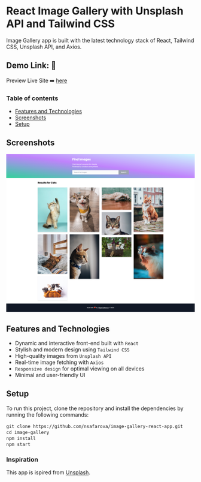 # React Image Gallery with Unsplash API and Tailwind CSS

Image Gallery app is built with the latest technology stack of React, Tailwind CSS, Unsplash API, and Axios.

## Demo Link: 🔗

Preview Live Site ➡️ [here](https://nsafarova.github.io/image-gallery-react-app/)

### Table of contents
* [Features and Technologies](#features-and-technologies)
* [Screenshots](#screenshots)
* [Setup](#setup)

## Screenshots

![Image Gallery](./public/screen-image.png)

## Features and Technologies

- Dynamic and interactive front-end built with `React`
- Stylish and modern design using `Tailwind CSS`
- High-quality images from `Unsplash API`
- Real-time image fetching with `Axios`
- `Responsive design` for optimal viewing on all devices
- Minimal and user-friendly UI

## Setup

To run this project, clone the repository and install the dependencies by running the following commands:

```
git clone https://github.com/nsafarova/image-gallery-react-app.git
cd image-gallery
npm install
npm start
```

### Inspiration

This app is ispired from [Unsplash](https://unsplash.com/).
